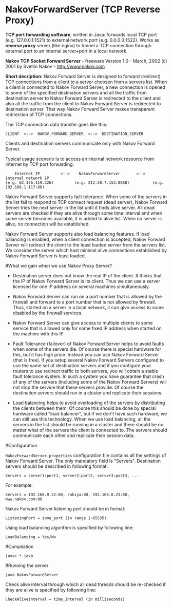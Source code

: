 # NakovForwardServer (TCP Reverse Proxy)
<b>TCP port forwarding software</b>, written in Java: forwards local TCP port (e.g. 127.0.0.1:1521) to external network port (e.g. 0.0.0.0:1522). Works as <b>reverse proxy</b> server (like nginx) to tunnel a TCP connection through external port to an internal server+port in a local network.

<b>Nakov TCP Socket Forward Server</b> - freeware
Version 1.0 - March, 2002
(c) 2001 by Svetlin Nakov - http://www.nakov.com

<b>Short decription</b>: Nakov Forward Server is designed to forward (redirect) TCP connections from a client to a server choosen from a servers list. When a client is connected to Nakov Forward Server, a new connection is opened to some of the specified destination servers and all the traffic from destination server to Nakov Forward Server is redirected to the client and also all the traffic from
the client to Nakov Forward Server is redirected to destination server. That way Nakov Forward Server makes transparent redirection of TCP connections.

The TCP connection data transfer goes like this:

    CLIENT  <-->  NAKOV_FORWARD_SERVER  <-->  DESTINATION_SERVER
    
Clients and destination servers communicate only with Nakov Forward Server.

Typical usage scenario is to access an internal network resource from Internet by TCP port forwarding:

        Internet IP         <-->    NakovForwardServer       <-->     Internal network IP
    (e.g. 62.176.119.226)         (e.g. 212.50.7.153:8888)          (e.g. 192.168.1.117:80)

Nakov Forward Server supports failt tolerance. When some of the servers in the list fail to respond to TCP connect request (dead server), Nakov Forward Server tries the next server in the list until it finds alive server. All dead servers are checked if they are alive through some time interval and when some server becomes available, it is added to alive list. When no server is alive, no connection will be established.

Nakov Forward Server supports also load balancing features. If load balancing is enabled, when a client connection is accepted, Nakov Forward Server will redirect the client to the least loaded server from the servers list. We consider the server which hast minimal alive connections established by Nakov Forward Server is least loaded.

#What we gain when we use Nakov Proxy Server?

 - Destination server does not know the real IP of the client. It thinks that the IP of Nakov Forward Server is its client. Thus we can use a server licensed for one IP address on several machines simultaneously.

 - Nakov Forward Server can run on a port number that is allowed by the firewall and forward to a port number that is not allowed by firewall. Thus, started on a server in a local network, it can give access to some disabled by the firewall services.

 - Nakov Forward Server can give access to multiple clients to some service that is allowed only for some fixed IP address when started on the machine with this IP.

 - Fault Tolerance (failover) of Nakov Forward Server helps to avoid faults when some of the servers die. Of course there is special hardware for this, but it has high price. Instead you can use Nakov Forward Server (that is free). If you setup several Nakov Forward Servers configured to use the same set of destination servers and if you configure your routers to use redirect traffic to both servers, you will obtain a stable fault tolerance system. In such a system you have guarantee that crash of any of the servers (including some of the Nakov Forward Servers) will not stop the service that these servers provide. Of course the destination servers should run in a cluster and replicate their sessions.

 - Load balancing helps to avoid overloading of the servers by distributing the clients between them. Of course this should be done by special hardware called "load balancer", but if we don't have such hardware, we can still use this technology. When we use load balancing, all the servers in the list should be running in a cluster and there should be no matter what of the servers the client is connected to. The servers should communicate each other and replicate their session data.

#Configuration

<code>NakovForwardServer.properties</code> configuration file contains all the settings of Nakov Forward Server. The only mandatory field is "Servers". Destination servers should be described in following format:

    Servers = server1:port1, server2:port2, server3:port3, ...
    
For example:

    Servers = 192.168.0.22:80, rakiya:80, 192.168.0.23:80, www.nakov.com:80
    
Nakov Forward Server listening port should be in format:

    ListeningPort = some_port (in range 1-65535)
    
Using load balancing algorithm is specified by following line:

    LoadBalancing = Yes/No
    
#Compilation

    javac *.java
    
#Running the server

    java NakovForwardServer

    
Check alive interval through which all dead threads should be re-checked if they are alive is specified by following line:

    CheckAliveInterval = time_interval (in milliseconds)
